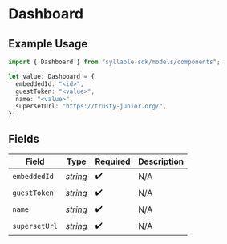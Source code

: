 # Dashboard

## Example Usage

```typescript
import { Dashboard } from "syllable-sdk/models/components";

let value: Dashboard = {
  embeddedId: "<id>",
  guestToken: "<value>",
  name: "<value>",
  supersetUrl: "https://trusty-junior.org/",
};
```

## Fields

| Field              | Type               | Required           | Description        |
| ------------------ | ------------------ | ------------------ | ------------------ |
| `embeddedId`       | *string*           | :heavy_check_mark: | N/A                |
| `guestToken`       | *string*           | :heavy_check_mark: | N/A                |
| `name`             | *string*           | :heavy_check_mark: | N/A                |
| `supersetUrl`      | *string*           | :heavy_check_mark: | N/A                |